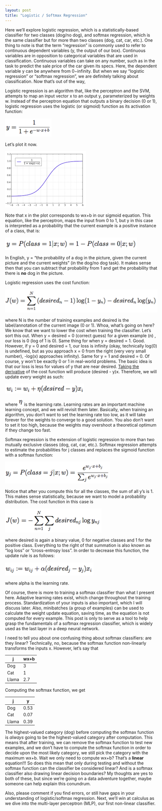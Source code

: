 ```yaml
---
layout: post
title: "Logistic / Softmax Regression"
---
```


Here we’ll explore logistic regression, which is a statistically-based classifier for two classes (dog/no dog), and softmax regression, which is the same classifier but for more than two classes (dog, cat, car, etc.).  One thing to note is that the term “regression” is commonly used to refer to continuous dependent variables (y, the output of our box).  Continuous variables are in opposition to categorical variables that are used in classification.  Continuous variables can take on any number, such as in the task to predict the sale price of the car given its specs.  Here, the dependent variable y can be anywhere from $0-$infinity.  But when we say “logistic regression” or “softmax regression”, we are definitely talking about classification.  Now that’s out of the way,

Logistic regression is an algorithm that, like the perceptron and the SVM, attempts to map an input vector x to an output y, parameterized by weights w.  Instead of the perceptron equation that outputs a binary decision (0 or 1), logistic regression uses the logistic (or sigmoid) function as its activation function:


![Sigmoid](/images/sigmoid.png)

Let’s plot it now.

![Sigmoid Equation](/images/sigmoid_equation.png)

Note that x in the plot corresponds to wx+b in our sigmoid equation.  This equation, like the perceptron, maps the input from 0 to 1, but y in this case is interpreted as a probability that the current example is a positive instance of a class, that is:

![Logistic Probability](/images/logistic_prob.png)

In English, y = “the probability of a dog in the picture, given the current picture and the current weights” (in the dog/no dog task). It makes sense then that you can subtract that probability from 1 and get the probability that there is **no** dog in the picture.

Logistic regression uses the cost function:

![Logistic Cost Function](/images/logistic_cost.png)

where N is the number of training examples and desired is the label/annotation of the current image (0 or 1).  Whoa, what’s going on here?  We know that we want to lower the cost when training the classifier.  Let’s sort this out.  When y = desired = 0 (correct guess) for a given example (n) , our loss is 0 (log of 1 is 0).  Same thing for when y = desired = 1.  Good.  However, if y = 0 and desired = 1, our loss is infinity (okay, technically log(0) is undefined, but as you approach x = 0 from the right (very very small number), -log(x) approaches infinity).  Same for y = 1 and desired = 0.  Of course, y won’t be exactly 0 or 1 in real-world problems.  The basic idea is that our loss is less for values of y that are near desired.  [Taking the derivative](https://math.stackexchange.com/questions/477207/derivative-of-cost-function-for-logistic-regression) of the cost function will produce (desired - y)x.  Therefore, we will update every weight as such: 

![Logistic weight update](/images/logistic_update.png)

where ![learning rate](/images/learningrate.png) is the learning rate.  Learning rates are an important machine learning concept, and we will revisit them later.  Basically, when training an algorithm, you don’t want to set the learning rate too low, as it will take forever for the weights to converge to a good solution.  You also don’t want to set it too high, because the weights may overshoot a theoretical optimum if they change too fast.  

Softmax regression is the extension of logistic regression to more than two mutually exclusive classes (dog, cat, car, etc.).  Softmax regression attempts to estimate the probabilities for j classes and replaces the sigmoid function with a softmax function:  

![Softmax function](/images/softmax_function.png)

Notice that after you compute this for all the classes, the sum of all y’s is 1.  This makes sense statistically, because we want to model a probability distribution.  The cost function in this case is 

![Softmax cost](/images/softmax_cost.png)

where desired is again a binary value, 0 for negative classes and 1 for the positive class.  Everything to the right of that summation is also known as “log loss” or “cross-entropy loss”. In order to decrease this function, the update rule is as follows:


![Softmax update](/images/softmax_update.png)

where alpha is the learning rate.

Of course, there is more to training a softmax classifier than what I present here.  Adaptive learning rates exist, which change throughout the training process.  Standardization of your inputs is also important, which I will discuss later.  Also, minibatches (a group of examples) can be used to calculate the weight update equation, saving time, as the equation is not computed for every example.  This post is only to serve as a tool to help grasp the fundamentals of a softmax regression classifier, which is widely used as the last layer in a deep neural network.

I need to tell you about one confusing thing about softmax classifiers: are they linear?  Technically, no, because the softmax function non-linearly transforms the inputs x.  However, let’s say that 

|j     |   wx+b |
|------|--------|
|Dog   |   3    |
|Cat   |   1    |
|Llama |   2.7  |

Computing the softmax function, we get 

|j 	  |   y    | 
|-----|--------|
|Dog  |   0.53 |
|Cat  |   0.07 |
|Llama|   0.39 |

The highest-valued category (dog) before computing the softmax function is *always* going to be the highest-valued category after computation.  This means that after training, we can remove the softmax function to test new examples, and we don’t have to compute the softmax function in order to decide upon the most likely category, we still pick the category with the maximum wx+b.  Wait we only need to compute wx+b? That’s a **linear** equation!!!  So does this mean that only during testing and without the softmax function can the classifier be considered linear?  And is a softmax classifier also drawing linear decision boundaries?  My thoughts are yes to both of these, but since we’re going on a data adventure together, maybe someone can help explain this conundrum.  

Also, please comment if you find errors, or still have gaps in your understanding of logistic/softmax regression.  Next, we’ll win at calculus as we dive into the multi-layer perceptron (MLP), our first non-linear classifier.

